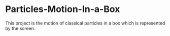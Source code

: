 # Particles-Motion-In-a-Box
This project is the motion of classical particles in a box which is represented by the screen.
